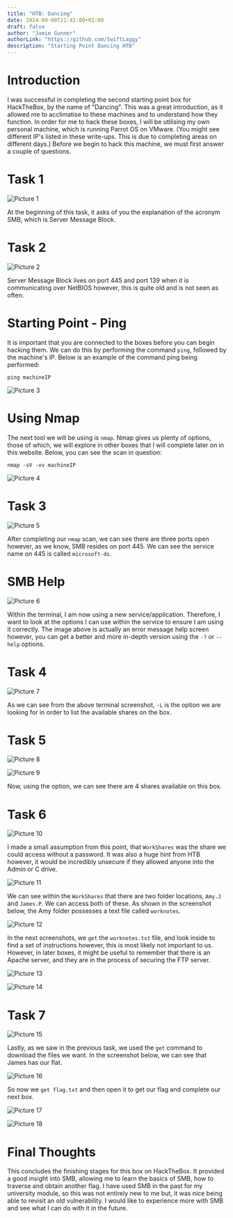 ```yaml
---
title: "HTB: Dancing"
date: 2024-09-08T21:42:00+01:00
draft: false
author: "Jamie Gunner"
authorLink: "https://github.com/SwiftLaggy"
description: "Starting Point Dancing HTB"
---
```


# Introduction

I was successful in completing the second starting point box for HackTheBox, by the name of "Dancing". This was a great introduction, as it allowed me to acclimatise to these machines and to understand how they function. In order for me to hack these boxes, I will be utilising my own personal machine, which is running Parrot OS on VMware. (You might see different IP's listed in these write-ups. This is due to completing areas on different days.)
Before we begin to hack this machine, we must first answer a couple of questions. 

# Task 1

![Picture 1](../images/TaskAcronym.jpg)

At the beginning of this task, it asks of you the explanation of the acronym SMB, which is Server Message Block.

# Task 2

![Picture 2](../images/TaskPort.jpg)

Server Message Block lives on port 445 and port 139 when it is communicating over NetBIOS however, this is quite old and is not seen as often. 

# Starting Point - Ping

It is important that you are connected to the boxes before you can begin hacking them. We can do this by performing the command ``ping``, followed by the machine's IP. Below is an example of the command ping being performed:
```
ping machineIP
```

![Picture 3](../images/Ping.jpg)

# Using Nmap

The next tool we will be using is ``nmap``. Nmap gives us plenty of options, those of which, we will explore in other boxes that I will complete later on in this website. Below, you can see the scan in question:
```
nmap -sV -vv machineIP
```
![Picture 4](../images/Nmap.jpg)

# Task 3

![Picture 5](../images/TaskService.jpg)

After completing our ``nmap`` scan, we can see there are three ports open however, as we know, SMB resides on port 445. We can see the service name on 445 is called ``microsoft-ds``.

# SMB Help

![Picture 6](../images/SMBclienthelp.jpg)

Within the terminal, I am now using a new service/application. Therefore, I want to look at the options I can use within the service to ensure I am using it correctly. The image above is actually an error message help screen however, you can get a better and more in-depth version using the ``-?`` or ``--help`` options. 

# Task 4

![Picture 7](../images/TaskSMBOption.jpg)

As we can see from the above terminal screenshot,  ``-L`` is the option we are looking for in order to list the available shares on the box. 
# Task 5

![Picture 8](../images/TaskShares.jpg)

![Picture 9](../images/SMBlist.jpg)

Now, using the option, we can see there are 4 shares available on this box. 

# Task 6

![Picture 10](../images/TaskPassword.jpg)

I made a small assumption from this point, that ``WorkShares`` was the share we could access without a password. It was also a huge hint from HTB however, it would be incredibly unsecure if they allowed anyone into the Admin or C drive.

![Picture 11](../images/SMBworkshares.jpg)

We can see within the ``WorkShares`` that there are two folder locations, ``Amy.J`` and ``James.P``. We can access both of these. As shown in the screenshot below, the Amy folder possesses a text file called ``worknotes``. 

![Picture 12](../images/SMBlsworknotes.jpg)

In the next screenshots, we ``get`` the ``worknotes.txt`` file, and look inside to find a set of instructions however, this is most likely not important to us. However, in later boxes, it might be useful to remember that there is an Apache server, and they are in the process of securing the FTP server.

![Picture 13](../images/Getworknotes.jpg)

![Picture 14](../images/Worknotes.jpg)

# Task 7
![Picture 15](../images/TaskGet.jpg)

Lastly, as we saw in the previous task, we used the ``get`` command to download the files we want. In the screenshot below, we can see that James has our flat. 

![Picture 16](../images/SMBlsFlag.jpg)

So now we ``get flag.txt`` and then open it to get our flag and complete our next box. 

![Picture 17](../images/Getflag.jpg)

![Picture 18](../images/Flag.jpg)

# Final Thoughts

This concludes the finishing stages for this box on HackTheBox. It provided a good insight into SMB, allowing me to learn the basics of SMB, how to traverse and obtain another flag.  I have used SMB in the past for my university module, so this was not entirely new to me but, it was nice being able to revisit an old vulnerability. I would like to experience more with SMB and see what I can do with it in the future. 



